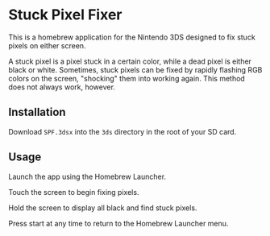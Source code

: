 # Stuck Pixel Fixer
This is a homebrew application for the Nintendo 3DS designed to fix stuck pixels on either screen.

A stuck pixel is a pixel stuck in a certain color, while a dead pixel is either black or white. Sometimes, stuck pixels can be fixed by rapidly flashing RGB colors on the screen, "shocking" them into working again. This method does not always work, however.

## Installation
Download `SPF.3dsx` into the `3ds` directory in the root of your SD card.

## Usage
Launch the app using the Homebrew Launcher.

Touch the screen to begin fixing pixels.

Hold the screen to display all black and find stuck pixels.

Press start at any time to return to the Homebrew Launcher menu.
